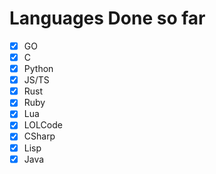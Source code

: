 # Languages Done so far

- [x] GO
- [x] C
- [x] Python
- [x] JS/TS
- [x] Rust
- [x] Ruby
- [x] Lua
- [x] LOLCode
- [x] CSharp
- [x] Lisp
- [x] Java
